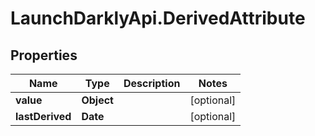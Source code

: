 # LaunchDarklyApi.DerivedAttribute

## Properties

Name | Type | Description | Notes
------------ | ------------- | ------------- | -------------
**value** | **Object** |  | [optional] 
**lastDerived** | **Date** |  | [optional] 



